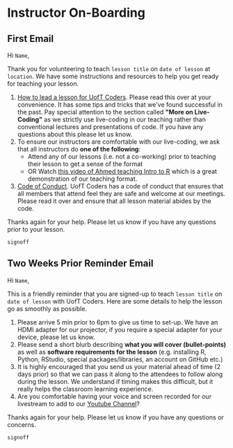 # Instructor On-Boarding

## First Email

Hi `Name`,

Thank you for volunteering to teach `lesson title` on `date of lesson` at `location`. We have some instructions 
and resources to help you get ready for teaching your lesson.  

1. [How to lead a lesson for UofT Coders](https://uoftcoders.github.io/studyGroup/CONTRIBUTING/#leading-a-lesson). Please
read this over at your convenience. It has some tips and tricks that we've found successful in the past. Pay 
special attention to the section called **"More on Live-Coding"** as we strictly use live-coding in our
teaching rather than conventional lectures and presentations of code. If you have any questions about this please 
let us know. 
2. To ensure our instructors are comfortable with our live-coding, we ask that all instructors do **one of the following**:
    - Attend any of our lessons (i.e. not a co-working) prior to teaching their lesson to get a sense of the format
    - OR Watch [this video of Ahmed teaching Intro to R](https://www.youtube.com/watch?v=b74V54VFL98) which is a great demonstration of our teaching format.
3. [Code of Conduct](https://github.com/UofTCoders/studyGroup/blob/gh-pages/codeOfConduct.md). UofT Coders has a code of 
conduct that ensures that all members that attend feel they are safe and welcome at our meetings. Please read it over 
and ensure that all lesson material abides by the code. 

Thanks again for your help. Please let us know if you have any questions prior to your lesson.

`signoff`

## Two Weeks Prior Reminder Email
Hi `Name`,

This is a friendly reminder that you are signed-up to teach `lesson title` on `date of lesson` with UofT Coders. Here
are some details to help the lesson go as smoothly as possible.

1. Please arrive 5 min prior to 6pm to give us time to set-up. We have an HDMI adapter for our projector, 
if you require a special adapter for your device, please let us know.
2. Please send a short blurb describing **what you will cover (bullet-points)** as well as 
**software requirements for the lesson** (e.g. installing R, Python, RStudio, special packages/libraries,
an account on GitHub etc.)
3. It is highly encouraged that you send us your material ahead of time (2 days prior) so that we can pass it along
to the attendees to follow along during the lesson. We understand if timing makes this difficult, but it really helps
the classroom learning experience.
4. Are you comfortable having your voice and screen recorded for our livestream to add to our 
[Youtube Channel](https://www.youtube.com/channel/UCfGUFz6EG5gBfRt8-du0jaA)?

Thanks again for your help. Please let us know if you have any questions or concerns.

`signoff`
